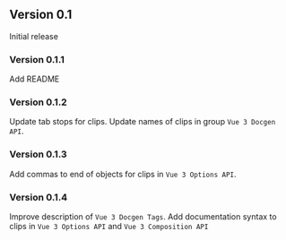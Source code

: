 ## Version 0.1

Initial release

### Version 0.1.1

Add README

### Version 0.1.2

Update tab stops for clips.
Update names of clips in group `Vue 3 Docgen API`.

### Version 0.1.3

Add commas to end of objects for clips in `Vue 3 Options API`.

### Version 0.1.4

Improve description of `Vue 3 Docgen Tags`.
Add documentation syntax to clips in `Vue 3 Options API` and `Vue 3 Composition API`

